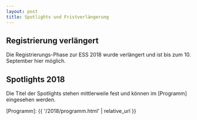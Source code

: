 ```yaml
---
layout: post
title: Spotlights und Fristverlängerung
---
```


## Registrierung verlängert

Die Registrierungs-Phase zur ESS 2018 wurde verlängert und ist bis zum 10. 
September hier möglich.


## Spotlights 2018

Die Titel der Spotlights stehen mittlerweile fest und können im [Programm] 
eingesehen werden.

[Programm]: {{ '/2018/programm.html' | relative_url }}
